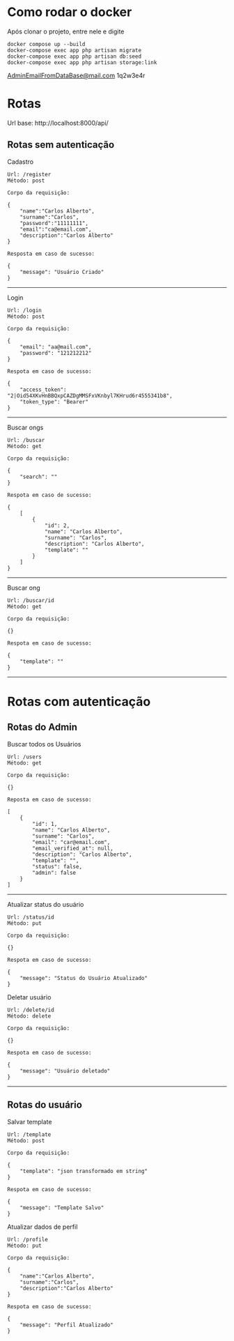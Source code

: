 <h1> Como rodar o docker </h1>
Após clonar o projeto, entre nele e digite

```
docker compose up --build
docker-compose exec app php artisan migrate
docker-compose exec app php artisan db:seed
docker-compose exec app php artisan storage:link
```

AdminEmailFromDataBase@mail.com
1q2w3e4r

<h1> Rotas </h1>

<bold> Url base: </bold> http://localhost:8000/api/

<h2> Rotas sem autenticação </h2>

Cadastro

```
Url: /register
Método: post

Corpo da requisição:

{
    "name":"Carlos Alberto",
    "surname":"Carlos",
    "password":"11111111",
    "email":"ca@email.com",
    "description":"Carlos Alberto"
}

Resposta em caso de sucesso:

{
    "message": "Usuário Criado"
}
```

<hr />
Login

```
Url: /login
Método: post

Corpo da requisição:

{
    "email": "aa@mail.com",
    "password": "121212212"
}

Respota em caso de sucesso:

{
    "access_token": "2|Oid54XKvHnBBQxpCAZDgMMSFxVKnbyl7KHrud6r4555341b8",
    "token_type": "Bearer"
}

```

<hr />
Buscar ongs

```
Url: /buscar
Método: get

Corpo da requisição:

{
    "search": ""
}

Respota em caso de sucesso:

{
    [
        {
            "id": 2,
            "name": "Carlos Alberto",
            "surname": "Carlos",
            "description": "Carlos Alberto",
            "template": ""
        }
    ]
}

```

<hr />
Buscar ong

```
Url: /buscar/id
Método: get

Corpo da requisição:

{}

Respota em caso de sucesso:

{
    "template": ""
}

```
<hr />
<h1> Rotas com autenticação </h1>
<h2> Rotas do Admin </h2>

Buscar todos os Usuários

```
Url: /users
Método: get

Corpo da requisição:

{}

Reposta em caso de sucesso:

[
    {
        "id": 1,
        "name": "Carlos Alberto",
        "surname": "Carlos",
        "email": "car@email.com",
        "email_verified_at": null,
        "description": "Carlos Alberto",
        "template": "",
        "status": false,
        "admin": false
    }
]
```

<hr />
Atualizar status do usuário

```
Url: /status/id
Método: put

Corpo da requisição:

{}

Respota em caso de sucesso:

{
    "message": "Status do Usuário Atualizado"
}

```

Deletar usuário
```
Url: /delete/id
Método: delete

Corpo da requisição:

{}

Respota em caso de sucesso:

{
    "message": "Usuário deletado"
}

```
<hr />
<h2> Rotas do usuário </h2>
Salvar template

```
Url: /template
Método: post

Corpo da requisição:

{
    "template": "json transformado em string"
}

Respota em caso de sucesso:

{
    "message": "Template Salvo"
}

```

Atualizar dados de perfil

```
Url: /profile
Método: put

Corpo da requisição:

{
    "name":"Carlos Alberto",
    "surname":"Carlos",
    "description":"Carlos Alberto"
}

Respota em caso de sucesso:

{
    "message": "Perfil Atualizado"
}

```
